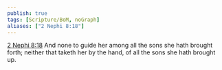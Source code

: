 ```yaml
---
publish: true
tags: [Scripture/BoM, noGraph]
aliases: ["2 Nephi 8:18"]
---
```

[2 Nephi 8:18](https://churchofjesuschrist.org/study/scriptures/bofm/2-ne/8?lang=eng&id=p18#p18) And none to guide her among all the sons she hath brought forth; neither that taketh her by the hand, of all the sons she hath brought up.
